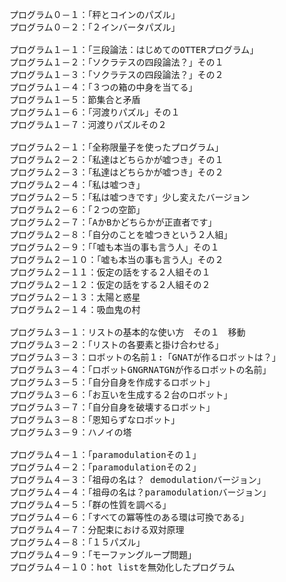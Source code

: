 <pre>
プログラム０－１：「秤とコインのパズル」
プログラム０－２：「２インバータパズル」

プログラム１－１：「三段論法：はじめてのOTTERプログラム」
プログラム１－２：「ソクラテスの四段論法？」その１
プログラム１－３：「ソクラテスの四段論法？」その２
プログラム１－４：「３つの箱の中身を当てる」
プログラム１－５：節集合と矛盾
プログラム１－６：「河渡りパズル」その１
プログラム１－７：河渡りパズルその２

プログラム２－１：「全称限量子を使ったプログラム」
プログラム２－２：「私達はどちらかが嘘つき」その１
プログラム２－３：「私達はどちらかが嘘つき」その２
プログラム２－４：「私は嘘つき」
プログラム２－５：「私は嘘つきです」少し変えたバージョン
プログラム２－６：「２つの空節」
プログラム２－７：「AかBかどちらかが正直者です」
プログラム２－８：「自分のことを嘘つきという２人組」
プログラム２－９：「「嘘も本当の事も言う人」その１
プログラム２－１０：「嘘も本当の事も言う人」その２
プログラム２－１１：仮定の話をする２人組その１
プログラム２－１２：仮定の話をする２人組その２
プログラム２－１３：太陽と惑星
プログラム２－１４：吸血鬼の村

プログラム３－１：リストの基本的な使い方　その１　移動
プログラム３－２：「リストの各要素と掛け合わせる」
プログラム３－３：ロボットの名前１:「GNATが作るロボットは？」
プログラム３－４：「ロボットGNGRNATGNが作るロボットの名前」
プログラム３－５：「自分自身を作成するロボット」
プログラム３－６：「お互いを生成する２台のロボット」
プログラム３－７：「自分自身を破壊するロボット」
プログラム３－８：「恩知らずなロボット」
プログラム３－９：ハノイの塔

プログラム４－１：「paramodulationその１」
プログラム４－２：「paramodulationその２」
プログラム４－３：「祖母の名は？ demodulationバージョン」
プログラム４－４：「祖母の名は？paramodulationバージョン」
プログラム４－５：「群の性質を調べる」
プログラム４－６：「すべての冪等性のある環は可換である」
プログラム４－７：分配束における双対原理
プログラム４－８：「１５パズル」
プログラム４－９：「モーファングループ問題」
プログラム４－１０：hot listを無効化したプログラム
</pre>